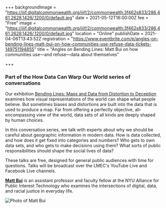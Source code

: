 +++
backgroundImage = "https://iiif.digitalcommonwealth.org/iiif/2/commonwealth:3f462s833/286,461,2628,1426/,1200/0/default.jpg"
date = 2021-05-12T16:00:00Z
fee = "Free"
image = "https://iiif.digitalcommonwealth.org/iiif/2/commonwealth:3f462s833/286,461,2628,1426/,1200/0/default.jpg"
location = "Online"
publishDate = 2021-04-06T13:43:52Z
registration = "https://www.eventbrite.com/e/angles-on-bending-lines-matt-bui-on-how-communities-use-refuse-data-tickets-149751194855"
title = "Angles on Bending Lines: Matt Bui on how communities use—and refuse—data about themselves"

+++
### Part of the How Data Can Warp Our World series of conversations

Our exhibition [Bending Lines: Maps and Data from Distortion to Deception](https://www.leventhalmap.org/digital-exhibitions/bending-lines/) examines how visual representations of the world can shape what people believe. But sometimes biases and distortions are built into the data that is used to produce a map. Far from offering a perfectly objective, all-encompassing view of the world, data sets of all kinds are deeply shaped by human choices.

In this conversation series, we talk with experts about why we should be careful about geographic information in modern data. How is data collected, and how does it get fixed into categories and numbers? Who gets to own data sets, and who gets to make decisions using them? What sorts of public responsibilities should shape the social lives of data?

These talks are free, designed for general public audiences with time for questions. Talks will be broadcast over the LMEC's YouTube Live and Facebook Live channels.

**[Matt Bui](http://matthewbui.com)** is an assistant professor and faculty fellow at the NYU Alliance for Public Interest Technology who examines the intersections of digital, data, and racial justice in everyday life. 

![Photo of Matt Bui](https://images.squarespace-cdn.com/content/v1/541b28ace4b0504622449b83/1487895123788-KAB5WF0PTQIP6Z0VROA4/ke17ZwdGBToddI8pDm48kFTblSt5qw0M6a4kEI8ixlRZw-zPPgdn4jUwVcJE1ZvWQUxwkmyExglNqGp0IvTJZamWLI2zvYWH8K3-s_4yszcp2ryTI0HqTOaaUohrI8PIjDW6yW5ZnSWlTo5F04tqYOtjNk7-f_KQei0dNKZtsDEKMshLAGzx4R3EDFOm1kBS/image-asset.jpeg?format=2500w)